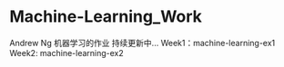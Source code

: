 # Machine-Learning_Work
Andrew Ng 机器学习的作业
持续更新中...
Week1：machine-learning-ex1
Week2: machine-learning-ex2
